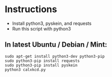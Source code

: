 # Instructions

- Install python3, pyskein, and requests
- Run this script with python3

## In latest Ubuntu / Debian / Mint:
```
sudo apt-get install python3-dev python3-pip
sudo python3-pip install requests
sudo python3-pip install pyskein
python3 calxkcd.py
```
